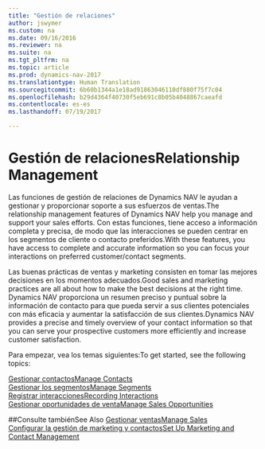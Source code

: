 ```yaml
---
title: "Gestión de relaciones"
author: jswymer
ms.custom: na
ms.date: 09/16/2016
ms.reviewer: na
ms.suite: na
ms.tgt_pltfrm: na
ms.topic: article
ms.prod: dynamics-nav-2017
ms.translationtype: Human Translation
ms.sourcegitcommit: 6b60b1344a1e18ad91863046110df880f75f7c04
ms.openlocfilehash: b29d4364f40730f5eb691c8b05b4048867caeafd
ms.contentlocale: es-es
ms.lasthandoff: 07/19/2017

---
```

# <a name="relationship-management"></a><span data-ttu-id="3fb3c-102">Gestión de relaciones</span><span class="sxs-lookup"><span data-stu-id="3fb3c-102">Relationship Management</span></span>
<span data-ttu-id="3fb3c-103">Las funciones de gestión de relaciones de Dynamics NAV le ayudan a gestionar y proporcionar soporte a sus esfuerzos de ventas.</span><span class="sxs-lookup"><span data-stu-id="3fb3c-103">The relationship management features of Dynamics NAV help you manage and support your sales efforts.</span></span> <span data-ttu-id="3fb3c-104">Con estas funciones, tiene acceso a información completa y precisa, de modo que las interacciones se pueden centrar en los segmentos de cliente o contacto preferidos.</span><span class="sxs-lookup"><span data-stu-id="3fb3c-104">With these features, you have access to complete and accurate information so you can focus your interactions on preferred customer/contact segments.</span></span>

<span data-ttu-id="3fb3c-105">Las buenas prácticas de ventas y marketing consisten en tomar las mejores decisiones en los momentos adecuados.</span><span class="sxs-lookup"><span data-stu-id="3fb3c-105">Good sales and marketing practices are all about how to make the best decisions at the right time.</span></span> <span data-ttu-id="3fb3c-106">Dynamics NAV proporciona un resumen preciso y puntual sobre la información de contacto para que pueda servir a sus clientes potenciales con más eficacia y aumentar la satisfacción de sus clientes.</span><span class="sxs-lookup"><span data-stu-id="3fb3c-106">Dynamics NAV provides a precise and timely overview of your contact information so that you can serve your prospective customers more efficiently and increase customer satisfaction.</span></span>

<span data-ttu-id="3fb3c-107">Para empezar, vea los temas siguientes:</span><span class="sxs-lookup"><span data-stu-id="3fb3c-107">To get started, see the following topics:</span></span>

[<span data-ttu-id="3fb3c-108">Gestionar contactos</span><span class="sxs-lookup"><span data-stu-id="3fb3c-108">Manage Contacts</span></span>](marketing-contacts.md)  
[<span data-ttu-id="3fb3c-109">Gestionar los segmentos</span><span class="sxs-lookup"><span data-stu-id="3fb3c-109">Manage Segments</span></span>](marketing-segments.md)  
[<span data-ttu-id="3fb3c-110">Registrar interacciones</span><span class="sxs-lookup"><span data-stu-id="3fb3c-110">Recording Interactions</span></span>](marketing-interactions.md)  
[<span data-ttu-id="3fb3c-111">Gestionar oportunidades de venta</span><span class="sxs-lookup"><span data-stu-id="3fb3c-111">Manage Sales Opportunities</span></span>](marketing-manage-sales-opportunities.md)

##<a name="see-also"></a><span data-ttu-id="3fb3c-112">Consulte también</span><span class="sxs-lookup"><span data-stu-id="3fb3c-112">See Also</span></span>
[<span data-ttu-id="3fb3c-113">Gestionar ventas</span><span class="sxs-lookup"><span data-stu-id="3fb3c-113">Manage Sales</span></span>](sales-manage-sales.md)  
[<span data-ttu-id="3fb3c-114">Configurar la gestión de marketing y contactos</span><span class="sxs-lookup"><span data-stu-id="3fb3c-114">Set Up Marketing and Contact Management</span></span>](marketing-setup-marketing.md)

